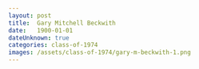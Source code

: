 ```yaml
---
layout: post
title:  Gary Mitchell Beckwith
date:   1900-01-01
dateUnknown: true
categories: class-of-1974
images: /assets/class-of-1974/gary-m-beckwith-1.png
---
```

